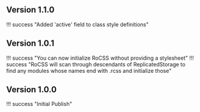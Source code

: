 ## Version 1.1.0
!!! success "Added 'active' field to class style definitions"

## Version 1.0.1
!!! success "You can now initialize RoCSS without providing a stylesheet"
!!! success "RoCSS will scan through descendants of ReplicatedStorage to find any modules whose names end with .rcss and initialize those"

## Version 1.0.0
!!! success "Initial Publish"